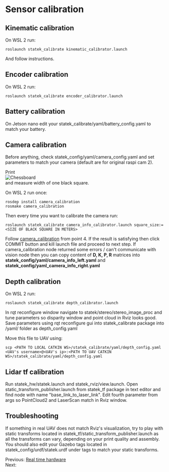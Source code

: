 # Sensor calibration
## Kinematic calibration
On WSL 2 run:
```
roslaunch statek_calibrate kinematic_calibrator.launch
```
And follow instructions.

## Encoder calibration
On WSL 2 run:
```
roslaunch statek_calibrate encoder_calibrator.launch
```

## Battery calibration
On Jetson nano edit your statek_calibrate/yaml/battery_config.yaml to match your battery.

## Camera calibration
Before anything, check statek_config/yaml/camera_config.yaml and set parameters to match your camera (default are for original raspi cam 2).

Print </br> 
![Chessboard](chessboard.png) </br> 
and measure width of one black square.

On WSL 2 run once:
```
rosdep install camera_calibration
rosmake camera_calibration
```
Then every time you want to calibrate the camera run:
```
roslaunch statek_calibrate camera_info_calibrator.launch square_size:=<SIZE OF BLACK SQUARE IN METERS>
```
Follow [camera_calibration](http://wiki.ros.org/camera_calibration/Tutorials/StereoCalibration) from point 4.
If the result is satisfying then click COMMIT button and kill launch file and proceed to next step. If camera_calibration node returned some errors / can't communicate with vision node then you can copy content of **D, K, P, R** matrices into **statek_config/yaml/camera_info_left.yaml** and **statek_config/yaml_camera_info_right.yaml**

## Depth calibration
On WSL 2 run:
```
roslaunch statek_calibrate depth_calibrator.launch
```
In rqt reconfigure window navigate to statek/stereo/stereo_image_proc and tune parameters so disparity window and point cloud in Rviz looks good. Save parameters using rqt reconfigure gui into statek_calibrate package into /yaml/ folder as depth_config.yaml

Move this file to UAV using:
```
scp <PATH TO LOCAL CATKIN WS>/statek_calibrate/yaml/depth_config.yaml <UAV's username>@<UAV's ip>:<PATH TO UAV CATKIN WS>/statek_calibrate/yaml/depth_config.yaml
```

## Lidar tf calibration
Run statek_hw/statek.launch and statek_rviz/view.launch.
Open static_transform_publisher.launch from statek_tf package in text editor and find node with name "base_link_to_laser_link". Edit fourth parameter from args so PointCloud2 and LaserScan match in Rviz window.

## Troubleshooting
If something in real UAV does not match Rviz's visualization, try to play with static transforms located in statek_tf/static_transform_publisher.launch as all the transforms can vary, depending on your print quality and assembly. You should also edit your Gazebo <pose> tags located in statek_config/urdf/statek.urdf under <gazebo> tags to match your static transforms.</br>

Previous: [Real time hardware](https://github.com/Tai-Min/Statek-UAV/blob/master/instructions/05_rt_hardware_preparation.md) </br>
Next: []()

